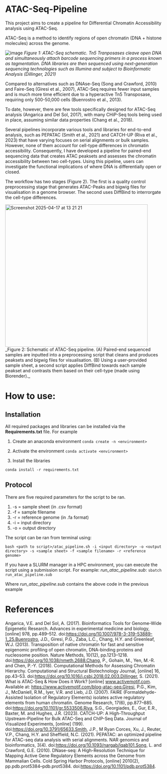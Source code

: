 # ATAC-Seq-Pipeline
This project aims to create a pipeline for Differential Chromatin Accessibility analysis using ATAC-Seq. 

ATAC-Seq is a method to identify regions of open chromatin (DNA + histone molecules) across the genome. 

![image](https://github.com/user-attachments/assets/6b1cd157-c989-42ed-996e-b6d9a320b5a6)
_Figure 1: ATAC-Seq schematic. Tn5 Tranposases cleave open DNA and simultaneously attach barcode sequencing primers in a process known as tagmentation. DNA libraries are then sequenced using next-generation sequencing technologies such as Illumina and subject to Bioinformatic Analysis (Dillinger, 2021)_

Compared to alternatives such as DNAse-Seq (Song and Crawford, 2010) and Faire-Seq (Giresi et al., 2007), ATAC-Seq requires fewer input samples and is much more time efficient due to a hyperactive Tn5 Transposase, requiring only 500-50,000 cells (Buenrostro et al., 2013).

To date, however, there are few tools specifically designed for ATAC-Seq analysis (Angarica and Del Sol, 2017), with many CHiP-Seq tools being used in place, assuming similar data properties (Chang et al., 2018). 

Several pipelines incorporate various tools and libraries for end-to-end analysis, such as PEPATAC (Smith et al., 2021) and CATCH-UP (Riva et al., 2023) that have varying focuses on serial alignments or bulk samples. However, none of them account for cell-type differences in chromatin accessibility. Consequently, I have developed a pipeline for paired-end sequencing data that creates ATAC peaksets and assesses the chromatin accessibility between two cell-types. Using this pipeline, users can investigate the functional implications of where DNA is differentially open or closed.

The workflow has two stages (Figure 2). The first is a quality control preprocessing stage that generates ATAC-Peaks and bigwig files for visualisation in a genome browser. The second uses DiffBind to interrorgate the cell-type differences. 

<img width="457" alt="Screenshot 2025-04-17 at 13 21 21" src="https://github.com/user-attachments/assets/2bf93d83-18a5-47ec-a49c-94f28986704c" />
_Figure 2: Schematic of ATAC-Seq pipeline. (A) Paired-end sequenced samples are inputted into a preprocessing script that cleans and produces peaksets and bigwig files for visualisation. (B) Using a user-provided sample sheet,  a second script applies DiffBind towards each sample peakset and contrasts them based on their cell-type (made using Biorender)._



# How to use: 

## Installation
All required packages and libraries can be installed via the **Requirements.txt** file. For example

1. Create an anaconda environment
``` conda create -n <environment> ```

2. Activate the environment
``` conda activate <environment> ```

3. Install the libraries

``` conda install -r requirements.txt  ```


## Protocol 

There are five required parameters for the script to be ran. 
1. -s = sample sheet (in .csv format)
2. -f = sample filename
3. -r = reference genome (in .fa format)
4. -i = input directory
5. -o = output directory


The script can be ran from terminal using:

``` bash <path to script>/atac_pipeline.sh -i <input directory> -o <output directory> -s <sample sheet> -f <sample filename> -r <reference genome> ``` 

If you have a SLURM manager in a HPC environment, you can execute the script using a submission script. For example: _run_atac_pipeline.sub_:
```sbatch run_atac_pipeline.sub```

Where _run_atac_pipeline.sub_ contains the above code in the previous example

# References
Angarica, V.E. and Del Sol, A. (2017). Bioinformatics Tools for Genome-Wide Epigenetic Research. Advances in experimental medicine and biology, [online] 978, pp.489–512. doi:https://doi.org/10.1007/978-3-319-53889-1_25.Buenrostro, J.D., Giresi, P.G., Zaba, L.C., Chang, H.Y. and Greenleaf, W.J. (2013). Transposition of native chromatin for fast and sensitive epigenomic profiling of open chromatin, DNA-binding proteins and nucleosome position. Nature Methods, 10(12), pp.1213–1218. doi:https://doi.org/10.1038/nmeth.2688.Chang, P., Gohain, M., Yen, M.-R. and Chen, P.-Y. (2018). Computational Methods for Assessing Chromatin Hierarchy. Computational and Structural Biotechnology Journal, [online] 16, pp.43–53. doi:https://doi.org/10.1016/j.csbj.2018.02.003.Dillinger, S. (2021). What is ATAC-Seq & How Does it Work? [online] www.activemotif.com. Available at: https://www.activemotif.com/blog-atac-seq.Giresi, P.G., Kim, J., McDaniell, R.M., Iyer, V.R. and Lieb, J.D. (2007). FAIRE (Formaldehyde-Assisted Isolation of Regulatory Elements) isolates active regulatory elements from human chromatin. Genome Research, 17(6), pp.877–885. doi:https://doi.org/10.1101/gr.5533506.Riva, S.G., Georgiades, E., Gur, E.R., Baxter, M. and Hughes, J.R. (2023). CATCH-UP: A High-Throughput Upstream-Pipeline for Bulk ATAC-Seq and ChIP-Seq Data. Journal of Visualized Experiments, [online] (199). doi:https://doi.org/10.3791/65633.Smith, J.P., M Ryan Corces, Xu, J., Reuter, V.P., Chang, H.Y. and Sheffield, N.C. (2021). PEPATAC: an optimized pipeline for ATAC-seq data analysis with serial alignments. NAR genomics and bioinformatics, 3(4). doi:https://doi.org/10.1093/nargab/lqab101.Song, L. and Crawford, G.E. (2010). DNase-seq: A High-Resolution Technique for Mapping Active Gene Regulatory Elements across the Genome from Mammalian Cells. Cold Spring Harbor Protocols, [online] 2010(2), pp.pdb.prot5384–pdb.prot5384. doi:https://doi.org/10.1101/pdb.prot5384.


